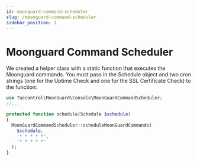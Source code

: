 ```yaml
---
id: moonguard-command-scheduler
slug: /moonguard-command-scheduler
sidebar_position: 1
---
```


# Moonguard Command Scheduler

<!-- We made a helper class with a static function that runs the mentioned commands, you must pass the Schedule `$schedule` and two cron strings (Uptime Check cron time and SSL Certificate Check cron time): -->
We created a helper class with a static function that executes the Moonguard commands. You must pass in the Schedule object and two cron strings (one for the Uptime Check and one for the SSL Certificate Check) to the function:

```php title="app/Console/Kernel.php"
use Taecontrol\MoonGuard\Console\MoonGuardCommandScheduler;
//...

protected function schedule(Schedule $schedule)
{
  MoonGuardCommandScheduler::scheduleMoonGuardCommands(
    $schedule, 
    '* * * * *', 
    '* * * * *'
  );
}
```